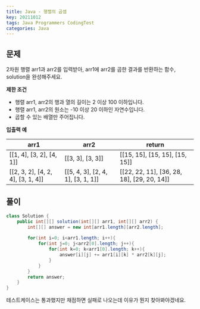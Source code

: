 ```yaml
---
title: Java - 행렬의 곱셈
key: 20211012
tags: Java Programmers CodingTest
categories: Java
---
```


## 문제

2차원 행렬 arr1과 arr2를 입력받아, arr1에 arr2를 곱한 결과를 반환하는 함수, solution을 완성해주세요.  

**제한 조건**  

* 행렬 arr1, arr2의 행과 열의 길이는 2 이상 100 이하입니다.  
* 행렬 arr1, arr2의 원소는 -10 이상 20 이하인 자연수입니다.  
* 곱할 수 있는 배열만 주어집니다.  

**입출력 예**  

|arr1|arr2|return|
|--|--|--|
|[[1, 4], [3, 2], [4, 1]]|[[3, 3], [3, 3]]|[[15, 15], [15, 15], [15, 15]]|
|[[2, 3, 2], [4, 2, 4], [3, 1, 4]]|[[5, 4, 3], [2, 4, 1], [3, 1, 1]]|[[22, 22, 11], [36, 28, 18], [29, 20, 14]]|

## 풀이
~~~java
class Solution {
    public int[][] solution(int[][] arr1, int[][] arr2) {
        int[][] answer = new int[arr1.length][arr2.length];
        
        for(int i=0; i<arr1.length; i++){
            for(int j=0; j<arr2[0].length; j++){
                for(int k=0; k<arr1[0].length; k++){
                    answer[i][j] += arr1[i][k] * arr2[k][j];
                }
            }
        }        
        return answer;
    }
}
~~~ 

테스트케이스는 통과했지만 채점하면 실패로 나오는데 이유가 뭔지 찾아봐야겠네요.  